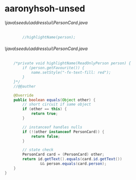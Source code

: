 # aaronyhsoh-unsed
###### \java\seedu\address\ui\PersonCard.java
``` java
        //highlightName(person);
```
###### \java\seedu\address\ui\PersonCard.java
``` java
    /*private void highlightName(ReadOnlyPerson person) {
        if (person.getFavourite()) {
            name.setStyle("-fx-text-fill: red");
        }
    }*/
    //@@auther

    @Override
    public boolean equals(Object other) {
        // short circuit if same object
        if (other == this) {
            return true;
        }

        // instanceof handles nulls
        if (!(other instanceof PersonCard)) {
            return false;
        }

        // state check
        PersonCard card = (PersonCard) other;
        return id.getText().equals(card.id.getText())
                && person.equals(card.person);
    }
}
```
